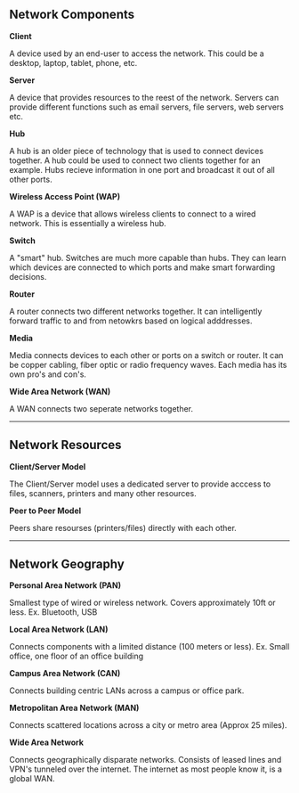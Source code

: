 ## Network Components

**Client**

A device used by an end-user to access the network. This could be a desktop, laptop, tablet, phone, etc.

**Server**

A device that provides resources to the reest of the network. Servers can provide different functions such as email servers, file servers, web servers etc.

**Hub**

A hub is an older piece of technology that is used to connect devices together. A hub could be used to connect two clients together for an example.
Hubs recieve information in one port and broadcast it out of all other ports.

**Wireless Access Point (WAP)**

A WAP is a device that allows wireless clients to connect to a wired network. This is essentially a wireless hub.

**Switch**

A "smart" hub. Switches are much more capable than hubs. They can learn which devices are connected to which ports and make smart forwarding
decisions.

**Router**

A router connects two different networks together. It can intelligently forward traffic to and from netowkrs based on logical adddresses.

**Media**

Media connects devices to each other or ports on a switch or router. It can be copper cabling, fiber optic or radio frequency waves. Each media has its
own pro's and con's.

**Wide Area Network (WAN)**

A WAN connects two seperate networks together.

***

## Network Resources

**Client/Server Model**

The Client/Server model uses a dedicated server to provide acccess to files, scanners, printers and many other resources.

**Peer to Peer Model**

Peers share resourses (printers/files) directly with each other.

***

## Network Geography 

**Personal Area Network (PAN)**

Smallest type of wired or wireless network. Covers approximately 10ft or less.
Ex. Bluetooth, USB

**Local Area Network (LAN)**

Connects components with a limited distance (100 meters or less).
Ex. Small office, one floor of an office building

**Campus Area Network (CAN)**

Connects building centric LANs across a campus or office park.

**Metropolitan Area Network (MAN)**

Connects scattered locations across a city or metro area (Approx 25 miles).

**Wide Area Network**

Connects geographically disparate networks. Consists of leased lines and VPN's tunneled over the internet. The internet as most people know it, is a global WAN.

